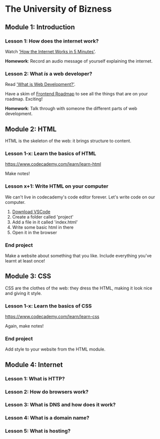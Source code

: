 # The University of Bizness

## Module 1: Introduction

### Lesson 1: How does the internet work?

Watch ['How the Internet Works in 5 Minutes'](https://youtu.be/7_LPdttKXPc).

__Homework__: Record an audio message of yourself explaining the internet.

### Lesson 2: What _is_ a web developer?

Read ['What is Web Development?'](https://www.codecademy.com/resources/blog/what-is-web-development/).

Have a skim of [Frontend Roadmap](https://roadmap.sh/frontend) to see all the things that are on your roadmap. Exciting!

__Homework__: Talk through with someone the different parts of web development.

## Module 2: HTML

HTML is the skeleton of the web: it brings structure to content.

### Lesson 1-x: Learn the basics of HTML

https://www.codecademy.com/learn/learn-html

Make notes!

### Lesson x+1: Write HTML on your computer

We can't live in codecademy's code editor forever. Let's write code on our computer.

1. [Download VSCode](https://code.visualstudio.com/Download)
2. Create a folder called 'project'
3. Add a file in it called 'index.html'
4. Write some basic html in there
5. Open it in the browser

### End project

Make a website about something that you like. Include everything you've learnt at least once!

## Module 3: CSS

CSS are the clothes of the web: they dress the HTML, making it look nice and giving it style.

### Lesson 1-x: Learn the basics of CSS

https://www.codecademy.com/learn/learn-css

Again, make notes!

### End project

Add style to your website from the HTML module.

## Module 4: Internet

### Lesson 1: What is HTTP?



### Lesson 2: How do browsers work?



### Lesson 3: What is DNS and how does it work?



### Lesson 4: What is a domain name?



### Lesson 5: What is hosting?

